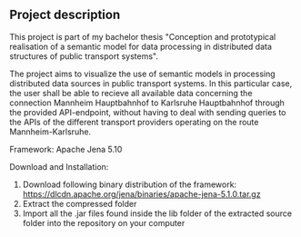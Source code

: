 ## Project description
 
This project is part of my bachelor thesis "Conception and prototypical realisation of a semantic model for data processing in distributed data structures of public transport systems".

The project aims to visualize the use of semantic models in processing distributed data sources in public transport systems. 
In this particular case, the user shall be able to recieve all available data concerning the connection Mannheim Hauptbahnhof to Karlsruhe Hauptbahnhof through the provided API-endpoint, without having to deal with sending queries to the APIs of the different transport providers operating on the route Mannheim-Karlsruhe.

Framework: Apache Jena 5.10

Download and Installation: 
1. Download following binary distribution of the framework: https://dlcdn.apache.org/jena/binaries/apache-jena-5.1.0.tar.gz
2. Extract the compressed folder
3. Import all the .jar files found inside the lib folder of the extracted source folder into the repository on your computer
